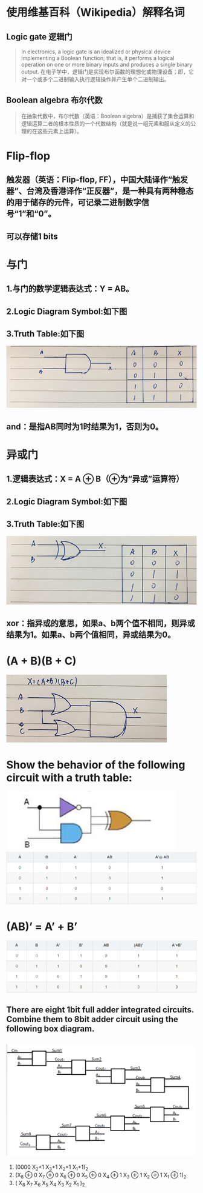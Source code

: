 # [](#header-1)使用维基百科（Wikipedia）解释名词
## [](#header-2) Logic gate 逻辑门
> In electronics, a logic gate is an idealized or physical device implementing a Boolean function; that is, it performs a logical operation on one or more binary inputs and produces a single binary output.  在电子学中，逻辑门是实现布尔函数的理想化或物理设备；即，它对一个或多个二进制输入执行逻辑操作并产生单个二进制输出。 
## [](#header-2) Boolean algebra 布尔代数
> 在抽象代数中，布尔代数（英语：Boolean algebra）是捕获了集合运算和逻辑运算二者的根本性质的一个代数结构（就是说一组元素和服从定义的公理的在这些元素上运算）。
# Flip-flop
## 触发器（英语：Flip-flop, FF），中国大陆译作“触发器”、台湾及香港译作“正反器”，是一种具有两种稳态的用于储存的元件，可记录二进制数字信号“1”和“0”。
## 可以存储1 bits
# [](#header-1)与门
## 1.与门的数学逻辑表达式：Y = AB。 
## 2.Logic Diagram Symbol:如下图
## 3.Truth Table:如下图
![](images/789.png)
## and：是指AB同时为1时结果为1，否则为0。
# [](#header-1)异或门
## 1.逻辑表达式：X = A ⊕ B（⊕为“异或”运算符）
## 2.Logic Diagram Symbol:如下图
## 3.Truth Table:如下图
![](images/879.png)
## xor：指异或的意思，如果a、b两个值不相同，则异或结果为1。如果a、b两个值相同，异或结果为0。
# [](#header-1)(A + B)(B + C) 
![](images/987.png)
# [](#header-1)Show the behavior of the following circuit with a truth table:
![](images/456.png)
![](images/654.png)
# [](#header-1)(AB)’ = A’ + B’
![](images/546.png)
## There are eight 1bit full adder integrated circuits. Combine them to 8bit adder circuit using the following box diagram.
![](images/p.png)
-------------------------------------------------------------------------------
1. (0000 X<sub>2</sub>+1 X<sub>3</sub>+1 X<sub>2</sub>+1 X<sub>1</sub>+1)<sub>2</sub>
2. (X<sub>8</sub> ⊕ 0 X<sub>7</sub> ⊕ 0 X<sub>6</sub> ⊕ 0 X<sub>5</sub> ⊕ 0 X<sub>4</sub> ⊕ 1 X<sub>3</sub> ⊕ 1 X<sub>2</sub> ⊕ 1 X<sub>1</sub> ⊕ 1)<sub>2</sub>
3. ( X<sub>8</sub> X<sub>7</sub> X<sub>6</sub> X<sub>5</sub> X<sub>4</sub> X<sub>3</sub> X<sub>2</sub> X<sub>1</sub> )<sub>2</sub>
